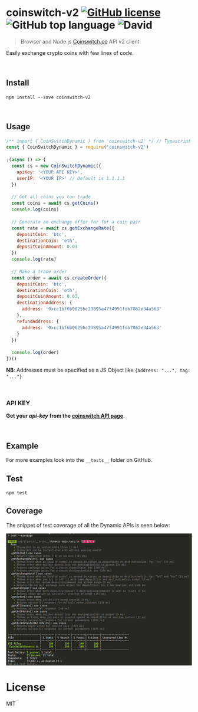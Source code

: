 # coinswitch-v2 [![GitHub license](https://img.shields.io/github/license/gammaSpeck/coinswitch-v2)](https://github.com/gammaSpeck/coinswitch-v2/blob/master/LICENSE) ![GitHub top language](https://img.shields.io/github/languages/top/gammaSpeck/coinswitch-v2) ![David](https://img.shields.io/david/gammaSpeck/coinswitch-v2)

> Browser and Node.js [Coinswitch.co](https://developer.coinswitch.co/reference) API v2 client

Easily exchange crypto coins with few lines of code.

<br>

## Install

    npm install --save coinswitch-v2

<br>

## Usage

```javascript
/** import { CoinSwitchDynamic } from 'coinswitch-v2' */ // Typescript import
const { CoinSwitchDynamic } = require('coinswitch-v2')

;(async () => {
  const cs = new CoinSwitchDynamic({
    apiKey: '<YOUR API KEY>',
    userIP: '<YOUR IP>' // Default is 1.1.1.1
  })

  // Get all coins you can trade
  const coins = await cs.getCoins()
  console.log(coins)

  // Generate an exchange offer for for a coin pair
  const rate = await cs.getExchangeRate({
    depositCoin: 'btc',
    destinationCoin: 'eth',
    depositCoinAmount: 0.03
  })
  console.log(rate)

  // Make a trade order
  const order = await cs.createOrder({
    depositCoin: 'btc',
    destinationCoin: 'eth',
    depositCoinAmount: 0.03,
    destinationAddress: {
      address: '0xcc1bf6b0625bc23895a47f4991fdb7862e34a563'
    },
    refundAddress: {
      address: '0xcc1bf6b0625bc23895a47f4991fdb7862e34a563'
    }
  })

  console.log(order)
})()
```

**NB**: Addresses must be specified as a JS Object like `{address: "...", tag: "..."}`

<br>

### API KEY

**Get your _api-key_ from the [coinswitch API page](https://developer.coinswitch.co/reference#api-keys-1)**.

<br>

## Example

For more examples look into the `__tests__` folder on GitHub.

## Test

    npm test

## Coverage

The snippet of test coverage of all the Dynamic APIs is seen below:

<img src="assets/test-coverage.png" alt="Test coverage report">

# License

MIT
